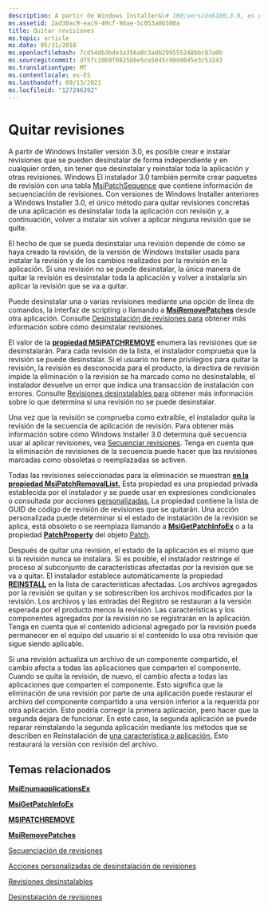 ```yaml
---
description: A partir de Windows Installer&\# 160;versión&160;3.0, es posible crear e instalar revisiones que se pueden desinstalar de forma independiente y en cualquier orden, sin tener que desinstalar y reinstalar toda la aplicación y otras \# revisiones.
ms.assetid: 2ad30ac9-eac9-49cf-98ae-5c053a0b500a
title: Quitar revisiones
ms.topic: article
ms.date: 05/31/2018
ms.openlocfilehash: 7cd54db3bde3a356a0c3adb299555248bbc87a0b
ms.sourcegitcommit: d75fc10b9f0825bbe5ce5045c90d4045e3c53243
ms.translationtype: MT
ms.contentlocale: es-ES
ms.lasthandoff: 09/13/2021
ms.locfileid: "127246392"
---
```

# <a name="removing-patches"></a>Quitar revisiones

A partir de Windows Installer versión 3.0, es posible crear e instalar revisiones que se pueden desinstalar de forma independiente y en cualquier orden, sin tener que desinstalar y reinstalar toda la aplicación y otras revisiones. Windows El instalador 3.0 también permite crear paquetes de revisión con una tabla [MsiPatchSequence](msipatchsequence-table.md) que contiene información de secuenciación de revisiones. [](patch-packages.md) Con versiones de Windows Installer anteriores a Windows Installer 3.0, el único método para quitar revisiones concretas de una aplicación es desinstalar toda la aplicación con revisión y, a continuación, volver a instalar sin volver a aplicar ninguna revisión que se quite.

El hecho de que se pueda desinstalar una revisión depende de cómo se haya creado la revisión, de la versión de Windows Installer usada para instalar la revisión y de los cambios realizados por la revisión en la aplicación. Si una revisión no se puede desinstalar, la única manera de quitar la revisión es desinstalar toda la aplicación y volver a instalarla sin aplicar la revisión que se va a quitar.

Puede desinstalar una o varias revisiones mediante una opción de línea de comandos, la interfaz de scripting o llamando a [**MsiRemovePatches**](/windows/desktop/api/Msi/nf-msi-msiremovepatchesa) desde otra aplicación. Consulte [Desinstalación de revisiones para](uninstalling-patches.md) obtener más información sobre cómo desinstalar revisiones.

El valor de la [**propiedad MSIPATCHREMOVE**](msipatchremove.md) enumera las revisiones que se desinstalarán. Para cada revisión de la lista, el instalador comprueba que la revisión se puede desinstalar. Si el usuario no tiene privilegios para quitar la revisión, la revisión es desconocida para el producto, la directiva de revisión impide la eliminación o la revisión se ha marcado como no desinstalable, el instalador devuelve un error que indica una transacción de instalación con errores. Consulte [Revisiones desinstalables para](uninstallable-patches.md) obtener más información sobre lo que determina si una revisión no se puede desinstalar.

Una vez que la revisión se comprueba como extraíble, el instalador quita la revisión de la secuencia de aplicación de revisión. Para obtener más información sobre cómo Windows Installer 3.0 determina qué secuencia usar al aplicar revisiones, vea [Secuenciar revisiones](sequencing-patches.md). Tenga en cuenta que la eliminación de revisiones de la secuencia puede hacer que las revisiones marcadas como obsoletas o reemplazadas se activen.

Todas las revisiones seleccionadas para la eliminación se muestran [**en la propiedad MsiPatchRemovalList.**](msipatchremovallist.md) Esta propiedad es una propiedad privada establecida por el instalador y se puede usar en expresiones condicionales o consultada por acciones [personalizadas.](custom-actions.md) La propiedad contiene la lista de GUID de código de revisión de revisiones que se quitarán. Una acción personalizada puede determinar si el estado de instalación de la revisión se aplica, está obsoleto o se reemplaza llamando a [**MsiGetPatchInfoEx**](/windows/desktop/api/Msi/nf-msi-msigetpatchinfoexa) o a la propiedad [**PatchProperty**](patch-patchproperty.md) del objeto [Patch](patch-object.md).

Después de quitar una revisión, el estado de la aplicación es el mismo que si la revisión nunca se instalara. Si es posible, el instalador restringe el proceso al subconjunto de características afectadas por la revisión que se va a quitar. El instalador establece automáticamente la propiedad [**REINSTALL**](reinstall.md) en la lista de características afectadas. Los archivos agregados por la revisión se quitan y se sobrescriben los archivos modificados por la revisión. Los archivos y las entradas del Registro se restauran a la versión esperada por el producto menos la revisión. Las características y los componentes agregados por la revisión no se registrarán en la aplicación. Tenga en cuenta que el contenido adicional agregado por la revisión puede permanecer en el equipo del usuario si el contenido lo usa otra revisión que sigue siendo aplicable.

Si una revisión actualiza un archivo de un componente compartido, el cambio afecta a todas las aplicaciones que comparten el componente. Cuando se quita la revisión, de nuevo, el cambio afecta a todas las aplicaciones que comparten el componente. Esto significa que la eliminación de una revisión por parte de una aplicación puede restaurar el archivo del componente compartido a una versión inferior a la requerida por otra aplicación. Esto podría corregir la primera aplicación, pero hacer que la segunda dejara de funcionar. En este caso, la segunda aplicación se puede reparar reinstalando la segunda aplicación mediante los métodos que se describen en Reinstalación de [una característica o aplicación.](reinstalling-a-feature-or-application.md) Esto restaurará la versión con revisión del archivo.

## <a name="related-topics"></a>Temas relacionados

<dl> <dt>

[**MsiEnumapplicationsEx**](/windows/desktop/api/Msi/nf-msi-msienumproductsexa)
</dt> <dt>

[**MsiGetPatchInfoEx**](/windows/desktop/api/Msi/nf-msi-msigetpatchinfoexa)
</dt> <dt>

[**MSIPATCHREMOVE**](msipatchremove.md)
</dt> <dt>

[**MsiRemovePatches**](/windows/desktop/api/Msi/nf-msi-msiremovepatchesa)
</dt> <dt>

[Secuenciación de revisiones](sequencing-patches.md)
</dt> <dt>

[Acciones personalizadas de desinstalación de revisiones](patch-uninstall-custom-actions.md)
</dt> <dt>

[Revisiones desinstalables](uninstallable-patches.md)
</dt> <dt>

[Desinstalación de revisiones](uninstalling-patches.md)
</dt> </dl>

 

 



